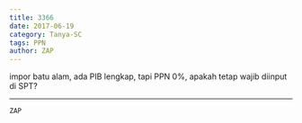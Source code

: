 ```yaml
---
title: 3366
date: 2017-06-19
category: Tanya-SC
tags: PPN
author: ZAP
---
```


impor batu alam, ada PIB lengkap, tapi PPN 0%, apakah tetap wajib diinput di SPT?

---



`ZAP`
